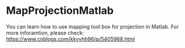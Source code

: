 # MapProjectionMatlab

You can learn how to use mapping tool box for projection in Matlab. For more inforamtion, please check: https://www.cnblogs.com/kkyyhh96/p/5405968.html
